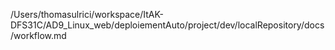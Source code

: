 /Users/thomasulrici/workspace/ItAK-DFS31C/AD9_Linux_web/deploiementAuto/project/dev/localRepository/docs/workflow.md